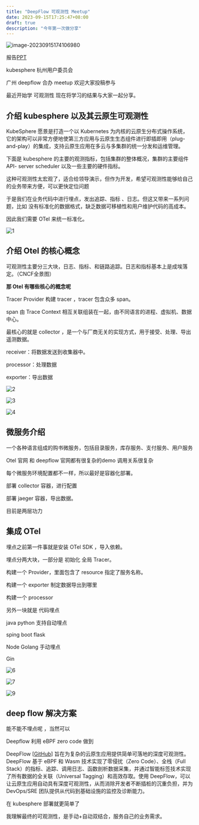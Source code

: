 ```yaml
---
title: "DeepFlow 可观测性 Meetup"
date: 2023-09-15T17:25:47+08:00
draft: true
description: "今年第一次做分享"
---
```


<!--more-->

![image-20230915174106980](https://zhuyaguang-1308110266.cos.ap-shanghai.myqcloud.com/img/image-20230915174106980-20230915174122410.png)



报告[PPT](https://pan.quark.cn/s/1bc608a4d542)

kubesphere 杭州用户委员会 

广州 deepflow 合办 meetup 欢迎大家投稿参与

最近开始学 可观测性 现在将学习的结果与大家一起分享。

## 介绍 kubesphere 以及其云原生可观测性

KubeSphere 愿景是打造一个以 Kubernetes 为内核的云原生分布式操作系统，它的架构可以非常方便地使第三方应用与云原生生态组件进行即插即用（plug-and-play）的集成，支持云原生应用在多云与多集群的统一分发和运维管理。

下面是 kubesphere 的主要的观测指标，包括集群的整体概况，集群的主要组件 API- server scheduler 以及一些主要的硬件指标。

这种可观测性太宏观了，适合给领导演示，但作为开发，希望可观测性能够给自己的业务带来方便，可以更快定位问题

于是我们在业务代码中进行埋点，发出追踪、指标 、日志。但这又带来一系列问题，比如 没有标准化的数据格式，缺乏数据可移植性和用户维护代码的高成本。

因此我们需要  OTel 来统一标准化。

![1](https://zhuyaguang-1308110266.cos.ap-shanghai.myqcloud.com/img/1.png)

## 介绍 Otel 的核心概念

可观测性主要分三大块，日志、指标、和链路追踪。日志和指标基本上是成埃落定。（CNCF全景图）

**那 Otel 有哪些核心的概念呢**

Tracer Provider 构建 tracer ，tracer  包含众多 span。

span 由 Trace Context 相互关联组装在一起，由不同语言的进程、虚拟机、数据中心。

最核心的就是 collector ，是一个与厂商无关的实现方式，用于接受、处理、导出 遥测数据。

receiver：将数据发送到收集器中。

processor：处理数据

exporter：导出数据

![2](https://zhuyaguang-1308110266.cos.ap-shanghai.myqcloud.com/img/2.png)

![3](https://zhuyaguang-1308110266.cos.ap-shanghai.myqcloud.com/img/3.png)

![4](https://zhuyaguang-1308110266.cos.ap-shanghai.myqcloud.com/img/4.png)



## 微服务介绍

一个各种语言组成的购书微服务，包括目录服务，库存服务、支付服务、用户服务

Otel 官网 和 deepflow 官网都有很复杂的demo 调用关系很复杂



 每个微服务环境配置都不一样，所以最好是容器化部署。

部署 collector 容器，进行配置

部署 jaeger 容器，导出数据。



目前是两层功力 



## 集成 OTel



埋点之前第一件事就是安装 OTel SDK ，导入依赖。

埋点分两大块，一部分是 初始化 全局 Tracer。

构建一个 Provider，里面包含了 resource 指定了服务名称。

构建一个 exporter 制定数据导出到哪里

构建一个 processor 

另外一块就是 代码埋点



java python 支持自动埋点

sping boot flask

Node Golang  手动埋点

Gin 

![6](https://zhuyaguang-1308110266.cos.ap-shanghai.myqcloud.com/img/6.png)



![7](https://zhuyaguang-1308110266.cos.ap-shanghai.myqcloud.com/img/7.png)

![9](https://zhuyaguang-1308110266.cos.ap-shanghai.myqcloud.com/img/9.png)

## deep flow 解决方案



能不能不埋点呢 ，当然可以 

Deepflow 利用 eBPF zero code 做到

DeepFlow [[GitHub](https://github.com/deepflowio/deepflow)] 旨在为复杂的云原生应用提供简单可落地的深度可观测性。DeepFlow 基于 eBPF 和 Wasm 技术实现了零侵扰（Zero Code）、全栈（Full Stack）的指标、追踪、调用日志、函数剖析数据采集，并通过智能标签技术实现了所有数据的全关联（Universal Tagging）和高效存取。使用 DeepFlow，可以让云原生应用自动具有深度可观测性，从而消除开发者不断插桩的沉重负担，并为 DevOps/SRE 团队提供从代码到基础设施的监控及诊断能力。

在 kubesphere 部署就更简单了

我理解最终的可观测性，是手动+自动双结合，服务自己的业务需求。













